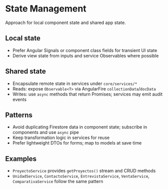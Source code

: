 # State Management

Approach for local component state and shared app state.

## Local state

- Prefer Angular Signals or component class fields for transient UI state
- Derive view state from inputs and service Observables where possible

## Shared state

- Encapsulate remote state in services under `core/services/*`
- Reads: expose `Observable<T>` via AngularFire `collectionData`/`docData`
- Writes: use `async` methods that return Promises; services may emit audit events

## Patterns

- Avoid duplicating Firestore data in component state; subscribe in components and use `async` pipe
- Keep transformation logic in services for reuse
- Prefer lightweight DTOs for forms; map to models at save time

## Examples

- `ProyectoService` provides `getProyectos()` stream and CRUD methods
- `UnidadService`, `ContactoService`, `EntrevistaService`, `VentaService`, `ComparativaService` follow the same pattern
